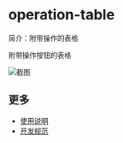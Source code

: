 # operation-table

简介：附带操作的表格

附带操作按钮的表格

![截图](https://img.alicdn.com/tfs/TB17r2OilfH8KJjy1XbXXbLdXXa-1908-1482.png)

## 更多

* [使用说明](http://gitlab.alibaba-inc.com/ice/notes/issues/830)
* [开发规范](http://gitlab.alibaba-inc.com/ice/notes/issues/830)
